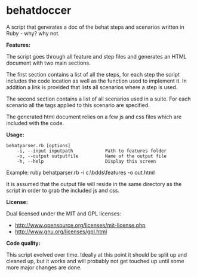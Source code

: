 behatdoccer
===========

A script that generates a doc of the behat steps and scenarios written in Ruby - why? why not.

**Features:**

The script goes through all feature and step files and generates an HTML document with two main sections.

The first section contains a list of all the steps, for each step the script includes the code location as well as the function used to implement it. In addition a link is provided that lists all scenarios where a step is used.

The second section contains a list of all scenarios used in a suite. For each scenario all the tags applied to this scenario are specified.

The generated html document relies on a few js and css files which are included with the code.

**Usage:** 


    behatparser.rb [options]
        -i, --input inputpath            Path to features folder
        -o, --output outputfile          Name of the output file
        -h, --help                       Display this screen

	
Example: ruby behatparser.rb -i c:\bdds\features -o out.html
	
It is assumed that the output file will reside in the same directory as the script in order to grab the included js and css.

**License:**

Dual licensed under the MIT and GPL licenses:
 * http://www.opensource.org/licenses/mit-license.php
 * http://www.gnu.org/licenses/gpl.html
 
**Code quality:**

This script evolved over time. Ideally at this point it should be split up and cleaned up, but it works and will probably not get touched up until some more major changes are done.
